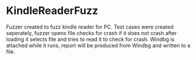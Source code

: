 # KindleReaderFuzz
Fuzzer created to fuzz kindle reader for PC. Test cases were created seperately, fuzzer opens file checks for crash if it does not crash after loading it selects file and tries to read it to check for crash. Windbg is attached while it runs, report will be produced from Windbg and written to a file.
